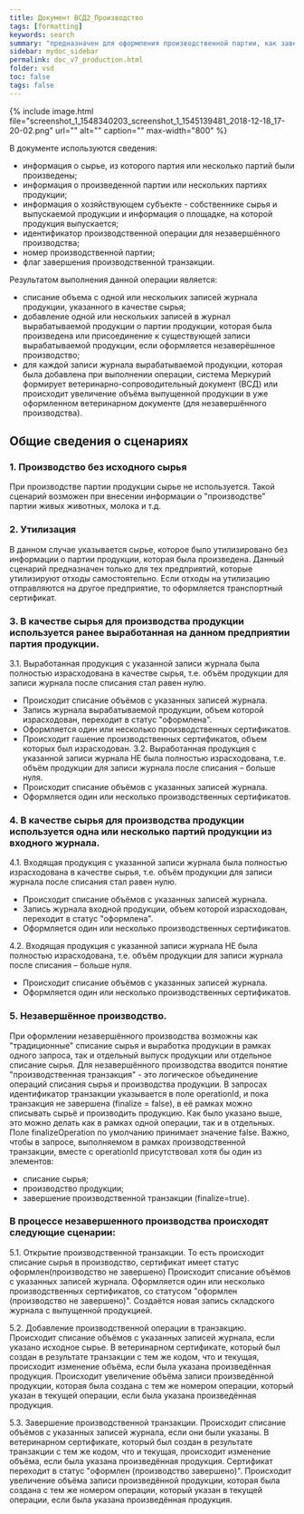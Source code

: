 ```yaml
---
title: Документ ВСД2_Производство
tags: [formatting]
keywords: search
summary: "предназначен для оформления производственной партии, как завершённой, так и незавершённой партии в системе Меркурий."
sidebar: mydoc_sidebar
permalink: doc_v7_production.html
folder: vsd
toc: false
tags: false
---
```


<style>
.result {
background-color: #000000;
border: 1px solid #dedede;
padding: 10px;
margin-top: 10px;
margin-bottom: 10px;
}
</style>

{% include image.html file="screenshot_1_1548340203_screenshot_1_1545139481_2018-12-18_17-20-02.png" url="" alt="" caption="" max-width="800" %}

В документе используются сведения:

* информация о сырье, из которого партия или несколько партий были произведены;
* информация о произведенной партии или нескольких партиях продукции;
* информация о хозяйствующем субъекте - собственнике сырья и выпускаемой продукции и информация о площадке, на которой продукция выпускается;
* идентификатор производственной операции для незавершённого производства;
* номер производственной партии;
* флаг завершения производственной транзакции.

Результатом выполнения данной операции является:

* списание объема с одной или нескольких записей журнала продукции, указанного в качестве сырья;
* добавление одной или нескольких записей в журнал вырабатываемой продукции о партии продукции, которая была произведена или присоединение к существующей записи вырабатываемой продукции, если оформляется незаверёшнное производство;
* для каждой записи журнала вырабатываемой продукции, которая была добавлена при выполнении операции, система Меркурий формирует ветеринарно-сопроводительный документ (ВСД) или происходит увеличение объёма выпущенной продукции в уже оформленном ветеринарном документе (для незавершённого производства).

## Общие сведения о сценариях

### 1. Производство без исходного сырья

При производстве партии продукции сырье не используется. Такой сценарий возможен при внесении информации о "производстве" партии живых животных, молока и т.д.

### 2. Утилизация

В данном случае указывается сырье, которое было утилизировано без информации о партии продукции, которая была произведена. Данный сценарий предназначен только для тех предприятий, которые утилизируют отходы самостоятельно. Если отходы на утилизацию отправляются на другое предприятие, то оформляется транспортный сертификат.

### 3. В качестве сырья для производства продукции используется ранее выработанная на данном предприятии партия продукции.

3.1. Выработанная продукция с указанной записи журнала была полностью израсходована в качестве сырья, т.е. объём продукции для записи журнала после списания стал равен нулю.
* Происходит списание объёмов с указанных записей журнала.
* Запись журнала вырабатываемой продукции, объем которой израсходован, переходит в статус "оформлена".
* Оформляется один или несколько производственных сертификатов.
* Происходит гашение производственных сертификатов, объем которых был израсходован.
3.2. Выработанная продукция с указанной записи журнала НЕ была полностью израсходована, т.е. объём продукции для записи журнала после списания – больше нуля.
* Происходит списание объёмов с указанных записей журнала.
* Оформляется один или несколько производственных сертификатов.

### 4. В качестве сырья для производства продукции используется одна или несколько партий продукции из входного журнала.

4.1. Входящая продукция с указанной записи журнала была полностью израсходована в качестве сырья, т.е. объём продукции для записи журнала после списания стал равен нулю.
* Происходит списание объёмов с указанных записей журнала.
* Запись журнала входной продукции, объем которой израсходован, переходит в статус "оформлена".
* Оформляется один или несколько производственных сертификатов.

4.2. Входящая продукция с указанной записи журнала НЕ была полностью израсходована, т.е. объём продукции для записи журнала после списания – больше нуля.
* Происходит списание объёмов с указанных записей журнала.
* Оформляется один или несколько производственных сертификатов.

### 5. Незавершённое производство.

При оформлении незавершённого производства возможны как "традиционные" списание сырья и выработка продукции в рамках одного запроса, так и отдельный выпуск продукции или отдельное списание сырья. Для незавершённого производства вводится понятие "производственная транзакция" - это логическое объединение операций списания сырья и производства продукции. В запросах идентификатор транзакции указывается в поле operationId, и пока транзакция не завершена (finalize = false), в её рамках можно списывать сырьё и производить продукцию. Как было указано выше, это можно делать как в рамках одной операции, так и в отдельных. Поле finalizeOperation по умолчанию принимает значение false. Важно, чтобы в запросе, выполняемом в рамках производственной транзакции, вместе с operationId присутствовал хотя бы один из элементов:

* списание сырья;
* производство продукции;
* завершение производственной транзакции (finalize=true).

### В процессе незавершенного производства происходят следующие сценарии:

5.1. Открытие производственной транзакции. То есть происходит списание сырья в производство, сертификат имеет статус оформлен(производство не завершено)
Происходит списание объёмов с указанных записей журнала.
Оформляется один или несколько производственных сертификатов, со статусом "оформлен (производство не завершено)".
Создаётся новая запись складского журнала с выпущенной продукцией.

5.2. Добавление производственной операции в транзакцию.
Происходит списание объёмов с указанных записей журнала, если указано исходное сырье.
В ветеринарном сертификате, который был создан в результате транзакции с тем же кодом, что и текущая, происходит изменение объёма, если была указана произведённая продукция.
Происходит увеличение объёма записи произведённой продукции, которая была создана с тем же номером операции, который указан в текущей операции, если была указана произведённая продукция.

5.3. Завершение производственной транзакции.
Происходит списание объёмов с указанных записей журнала, если они были указаны.
В ветеринарном сертификате, который был создан в результате транзакции с тем же кодом, что и текущая, происходит изменение объёма, если была указана произведённая продукция.
Сертификат переходит в статус "оформлен (производство завершено)".
Происходит увеличение объёма записи произведённой продукции, которая была создана с тем же номером операции, который указан в текущей операции, если была указана произведённая продукция.
